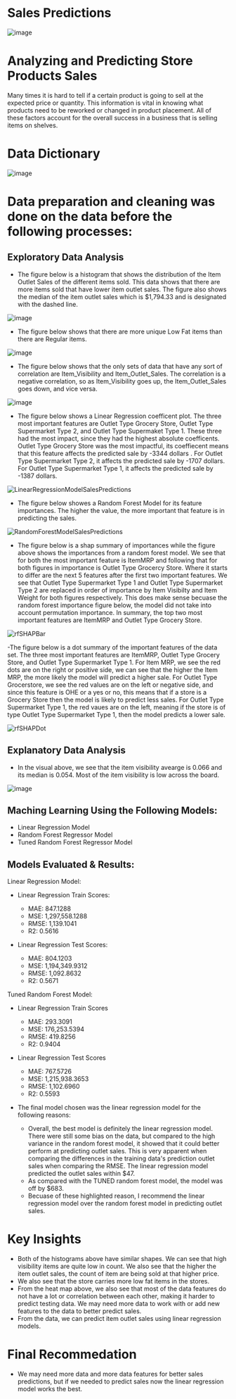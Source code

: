 # Sales Predictions

![image](https://user-images.githubusercontent.com/123125444/224272426-d439f3d5-ba4b-4ea9-8904-8fdbf315454f.png)

# Analyzing and Predicting Store Products Sales 
Many times it is hard to tell if a certain product is going to sell at the expected price or quantity. This information is vital in knowing what products need to be reworked or changed in product placement. All of these factors account for the overall success in a business that is selling items on shelves. 

# Data Dictionary

![image](https://user-images.githubusercontent.com/123125444/224272935-fd34b7d7-3de0-4ef0-9091-5241bb8c7258.png)

# Data preparation and cleaning was done on the data before the following processes:

## Exploratory Data Analysis
- The figure below is a histogram that shows the distribution of the Item Outlet Sales of the different items sold. This data shows that there are more items sold that have lower item outlet sales. The figure also shows the median of the item outlet sales which is $1,794.33 and is designated with the dashed line. 

![image](https://user-images.githubusercontent.com/123125444/224275509-cf563772-09e2-4d91-bc34-d36a046444aa.png)

- The figure below shows that there are more unique Low Fat items than there are Regular items.

![image](https://user-images.githubusercontent.com/123125444/224276329-d52328e3-7e1d-4f50-8446-b33de37cabe4.png)

- The figure below shows that the only sets of data that have any sort of correlation are Item_Visibility and Item_Outlet_Sales. The correlation is a negative correlation, so as Item_Visibility goes up, the Item_Outlet_Sales goes down, and vice versa.

![image](https://user-images.githubusercontent.com/123125444/224287372-ef3c0e77-b642-464d-830f-8ecef3a63d73.png)

- The figure below shows a Linear Regression coefficent plot. The three most important features are Outlet Type Grocery Store, Outlet Type Supermarket Type 2, and Outlet Type Supermaket Type 1.
These three had the most impact, since they had the highest absolute coefficents. Outlet Type Grocery Store was the most impactful, its coeffiecent means that this feature affects the predicted sale by -3344 dollars . For Outlet Type Supermarket Type 2, it affects the predicted sale by -1707 dollars. For Outlet Type Supermarket Type 1, it affects the predicted sale by -1387 dollars.

![LinearRegressionModelSalesPredictions](https://github.com/joeneb24/Sales-Predictions/assets/123125444/1c70839f-0390-4cda-8bbc-66e699c051ac)

- The figure below showes a Random Forest Model for its feature importances. The higher the value, the more important that feature is in predicting the sales. 

![RandomForestModelSalesPredictions](https://github.com/joeneb24/Sales-Predictions/assets/123125444/b0ad8a0d-d29a-48f2-9f22-537597db475d)

- The figure below is a shap summary of importances while the figure above shows the importances from a random forest model. We see that for both the most important feature is ItemMRP and following that for both figures in importance is Outlet Type Grocercy Store. Where it starts to differ are the next 5 features after the first two important features. We see that Outlet Type Supermarket Type 1 and Outlet Type Supermarket Type 2 are replaced in order of importance by Item Visibilty and Item Weight for both figures respectively. This does make sense becuase the random forest importance figure below, the model did not take into account permutation importance. In summary, the top two most important features are ItemMRP and Outlet Type Grocery Store. 

![rfSHAPBar](https://github.com/joeneb24/Sales-Predictions/assets/123125444/88cd644e-6211-4e05-999b-baef66cc1df7)

-The figure below is a dot summary of the important features of the data set. The three most important features are ItemMRP, Outlet Type Grocery Store, and Outlet Type Supermarket Type 1.
For Item MRP, we see the red dots are on the right or positive side, we can see that the higher the Item MRP, the more likely the model will predict a higher sale.
For Outlet Type Grocerstore, we see the red values are on the left or negative side, and since this feature is OHE or a yes or no, this means that if a store is a Grocery Store then the model is likely to predict less sales.
For Outlet Type Supermarket Type 1, the red vaues are on the left, meaning if the store is of type Outlet Type Supermarket Type 1, then the model predicts a lower sale.

![rfSHAPDot](https://github.com/joeneb24/Sales-Predictions/assets/123125444/b391852d-0cff-4e6f-a3b5-4432f9e4b7ce)

## Explanatory Data Analysis
- In the visual above, we see that the item visibility avearge is 0.066 and its median is 0.054. Most of the item visibility is low across the board.

![image](https://user-images.githubusercontent.com/123125444/224277000-062c2395-df41-44b5-98b0-79281fce7962.png)

## Maching Learning Using the Following Models:
- Linear Regression Model
- Random Forest Regressor Model
- Tuned Random Forest Regressor Model

## Models Evaluated & Results:

Linear Regression Model:
- Linear Regression Train Scores:
  * MAE: 847.1288  
  * MSE: 1,297,558.1288  
  * RMSE: 1,139.1041 
  * R2: 0.5616
  
- Linear Regression Test Scores:
  * MAE: 804.1203
  * MSE: 1,194,349.9312 
  * RMSE: 1,092.8632 
  * R2: 0.5671
  
Tuned Random Forest Model:
- Linear Regression Train Scores
  * MAE: 293.3091 
  * MSE: 176,253.5394 
  * RMSE: 419.8256 
  * R2: 0.9404

- Linear Regression Test Scores
  * MAE: 767.5726 
  * MSE: 1,215,938.3653 
  * RMSE: 1,102.6960 
  * R2: 0.5593
  
- The final model chosen was the linear regression model for the following reasons:
  * Overall, the best model is definitely the linear regression model. There were still some bias on the data, but compared to the high variance in the random forest model, it showed that it could better perform at predicting outlet sales. This is very apparent when comparing the differences in the training data's prediction outlet sales when comparing the RMSE. The linear regression model predicted the outlet sales within $47.
  * As compared with the TUNED random forest model, the model was off by $683.
  * Becuase of these highlighted reason, I recommend the linear regression model over the random forest model in predicting outlet sales.
  
# Key Insights
- Both of the histograms above have similar shapes. We can see that high visibility items are quite low in count. We also see that the higher the item outlet sales, the count of item are being sold at that higher price. 
- We also see that the store carries more low fat items in the stores. 
- From the heat map above, we also see that most of the data features do not have a lot or correlation between each other, making it harder to predict testing data. We may need more data to work with or add new features to the data to better predict sales. 
- From the data, we can predict item outlet sales using linear regression models.
  
# Final Recommedation
- We may need more data and more data features for better sales predictions, but if we needed to predict sales now the linear regression model works the best. 
  
  
  
  
  
  
  
  
